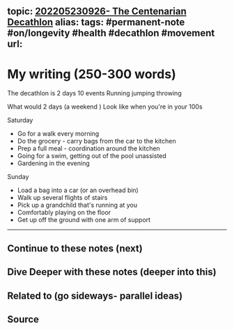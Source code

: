 topic: [202205230926- The Centenarian Decathlon](.md)
alias: 
tags: #permanent-note #on/longevity #health #decathlon #movement
url: 
---

# My writing (250-300 words)

The decathlon is 2 days 10 events
Running jumping throwing

What would 2 days (a weekend )
Look like when you're in your 100s

Saturday
- Go for a walk every morning
- Do the grocery - carry bags from the car to the kitchen
- Prep a full meal - coordination around the kitchen
- Going for a swim, getting out of the pool unassisted
- Gardening in the evening 


Sunday
- Load a bag into a car (or an overhead bin)
- Walk up several flights of stairs
- Pick up a grandchild that's running at you
- Comfortably playing on the floor
- Get up off the ground with one arm of support

---
## Continue to these notes (next)

## Dive Deeper with these notes (deeper into this)
		
## Related to (go sideways- parallel ideas)
	
## Source